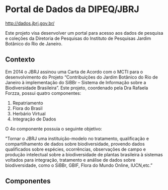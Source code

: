 # Portal de Dados da DIPEQ/JBRJ

http://dados.jbrj.gov.br/

Este projeto visa desenvolver um portal para acesso aos dados de pesquisa e coleções da Diretoria de Pesquisas do Instituto de Pesquisas Jardim Botânico do Rio de Janeiro.

## Contexto

Em 2014 o JBRJ assinou uma Carta de Acordo com o MCTI para o desenvolvimento do Projeto “Contribuições do Jardim Botânico do Rio de Janeiro à implementação do SiBBr – Sistema de Informação sobre a Biodiversidade Brasileira”. Este projeto, coordenado pela Dra Rafaela Forzza, possui quatro componentes:

1. Repatriamento
2. Flora do Brasil
3. Herbário Virtual
4. Integração de Dados

O 4o componente possuia o seguinte objetivo:

"Tornar o JBRJ uma instituição-modelo no tratamento, qualificação e compartilhamento de dados sobre biodiversidade, provendo dados qualificados sobre espécies, ocorrências, observações de campo e produção intelectual sobre a biodiversidade de plantas brasileira à sistemas voltados para integração, tratamento e análise de dados sobre biodiversidade, como o SiBBr, GBIF, Flora do Mundo Online, IUCN,etc.”


## Componentes
